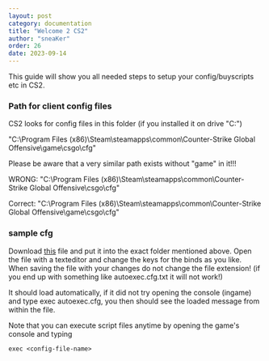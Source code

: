 ```yaml
---
layout: post
category: documentation
title: "Welcome 2 CS2"
author: "sneaKer"
order: 26
date: 2023-09-14
---
```


This guide will show you all needed steps to setup your config/buyscripts etc in CS2.

### Path for client config files ###

CS2 looks for config files in this folder (if you installed it on drive "C:")

  "C:\Program Files (x86)\Steam\steamapps\common\Counter-Strike Global Offensive\game\csgo\cfg"

Please be aware that a very similar path exists without "game" in it!!!

WRONG: "C:\Program Files (x86)\Steam\steamapps\common\Counter-Strike Global Offensive\csgo\cfg"

Correct: "C:\Program Files (x86)\Steam\steamapps\common\Counter-Strike Global Offensive\game\csgo\cfg"


### sample cfg ###

Download <a href="autoexec.cfg">this</a> file and put it into the exact folder mentioned above.
Open the file with a texteditor and change the keys for the binds as you like.
When saving the file with your changes do not change the file extension!
(if you end up with something like autoexec.cfg.txt it will not work!)

It should load automatically, if it did not try opening the console (ingame) and type exec autoexec.cfg, you then should see the loaded message from within the file.

Note that you can execute script files anytime by opening the game's console and typing

    exec <config-file-name>

